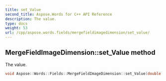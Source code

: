 ```yaml
---
title: set_Value
second_title: Aspose.Words for C++ API Reference
description: The value.
type: docs
weight: 53
url: /cpp/aspose.words.fields/mergefieldimagedimension/set_value/
---
```

## MergeFieldImageDimension::set_Value method


The value.

```cpp
void Aspose::Words::Fields::MergeFieldImageDimension::set_Value(double value)
```

